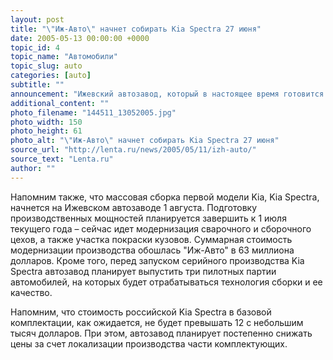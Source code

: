 ```yaml
---
layout: post
title: "\"Иж-Авто\" начнет собирать Kia Spectra 27 июня"
date: 2005-05-13 00:00:00 +0000
topic_id: 4
topic_name: "Автомобили"
topic_slug: auto
categories: [auto]
subtitle: ""
announcement: "Ижевский автозавод, который в настоящее время готовится к началу массового производства автомобилей Kia Spectra на собственных мощностях, подумывает о расширении модельного ряда собираемых в России корейских автомобилей. При этом, по информации ИА \"Ladaonline\", руководство \"Иж-Авто\" объявит имя новой модели уже 30 июня текущего года."
additional_content: ""
photo_filename: "144511_13052005.jpg"
photo_width: 150
photo_height: 61
photo_alt: "\"Иж-Авто\" начнет собирать Kia Spectra 27 июня"
source_url: "http://lenta.ru/news/2005/05/11/izh-auto/"
source_text: "Lenta.ru"
author: ""
---
```

Напомним также, что массовая сборка первой модели Kia, Kia Spectra, начнется на Ижевском автозаводе 1 августа. Подготовку производственных мощностей планируется завершить к 1 июля текущего года – сейчас идет модернизация сварочного и сборочного цехов, а также участка покраски кузовов. Суммарная стоимость модернизации производства обошлась "Иж-Авто" в 63 миллиона долларов. Кроме того, перед запуском серийного производства Kia Spectra автозавод планирует выпустить три пилотных партии автомобилей, на которых будет отрабатываться технология сборки и ее качество.

Напомним, что стоимость российской Kia Spectra в базовой комплектации, как ожидается, не будет превышать 12 с небольшим тысяч долларов. При этом, автозавод планирует постепенно снижать цены за счет локализации производства части комплектующих.
